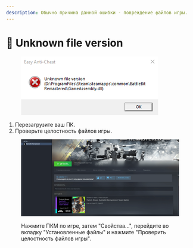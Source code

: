 ```yaml
---
description: Обычно причина данной ошибки - повреждение файлов игры.
---
```


# 🔘 Unknown file version

<figure><img src="../.gitbook/assets/unknownfileversion.png" alt=""><figcaption></figcaption></figure>

1. Перезагрузите ваш ПК.
2. Проверьте целостность файлов игры.

<figure><img src="../.gitbook/assets/BBR_Validation.gif" alt=""><figcaption><p>Нажмите ПКМ по игре, затем "Свойства...", перейдите во вкладку "Установленные файлы" и нажмите "Проверить целостность файлов игры".</p></figcaption></figure>
